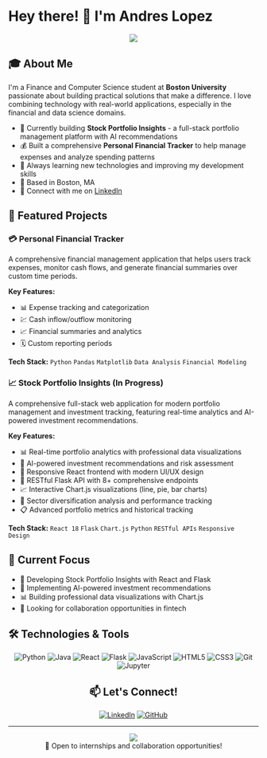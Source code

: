 # Hey there! 👋 I'm Andres Lopez

<div align="center">
  <img src="https://readme-typing-svg.herokuapp.com/?lines=Finance+and+Computer+Science;Financial+Tech+Enthusiast;Full+Stack+Developer;Always+Learning!&font=Fira%20Code&center=true&width=440&height=45&color=f75c7e&vCenter=true&size=22">
</div>

## 🎓 About Me

I'm a Finance and Computer Science student at **Boston University** passionate about building practical solutions that make a difference. I love combining technology with real-world applications, especially in the financial and data science domains.

- 🔭 Currently building **Stock Portfolio Insights** - a full-stack portfolio management platform with AI recommendations
- 💰 Built a comprehensive **Personal Financial Tracker** to help manage expenses and analyze spending patterns
- 🌱 Always learning new technologies and improving my development skills
- 📍 Based in Boston, MA
- 💼 Connect with me on [LinkedIn](https://www.linkedin.com/in/andres-lopez23/)

## 🚀 Featured Projects

### 💳 Personal Financial Tracker
A comprehensive financial management application that helps users track expenses, monitor cash flows, and generate financial summaries over custom time periods.

**Key Features:**
- 📊 Expense tracking and categorization
- 💹 Cash inflow/outflow monitoring  
- 📈 Financial summaries and analytics
- 🗓️ Custom reporting periods

**Tech Stack:** `Python` `Pandas` `Matplotlib` `Data Analysis` `Financial Modeling`

### 📈 Stock Portfolio Insights (In Progress)
A comprehensive full-stack web application for modern portfolio management and investment tracking, featuring real-time analytics and AI-powered investment recommendations.

**Key Features:**
- 📊 Real-time portfolio analytics with professional data visualizations
- 🤖 AI-powered investment recommendations and risk assessment
- 📱 Responsive React frontend with modern UI/UX design
- 🔌 RESTful Flask API with 8+ comprehensive endpoints
- 📈 Interactive Chart.js visualizations (line, pie, bar charts)
- 🎯 Sector diversification analysis and performance tracking
- 📋 Advanced portfolio metrics and historical tracking

**Tech Stack:** `React 18` `Flask` `Chart.js` `Python` `RESTful APIs` `Responsive Design`

## 🎯 Current Focus

- 🔨 Developing Stock Portfolio Insights with React and Flask
- 🤖 Implementing AI-powered investment recommendations
- 📊 Building professional data visualizations with Chart.js
- 🤝 Looking for collaboration opportunities in fintech

## 🛠️ Technologies & Tools

<div align="center">

![Python](https://img.shields.io/badge/-Python-3776AB?style=flat-square&logo=python&logoColor=white)
![Java](https://img.shields.io/badge/-Java-007396?style=flat-square&logo=java&logoColor=white)
![React](https://img.shields.io/badge/-React-61DAFB?style=flat-square&logo=react&logoColor=white)
![Flask](https://img.shields.io/badge/-Flask-000000?style=flat-square&logo=flask&logoColor=white)
![JavaScript](https://img.shields.io/badge/-JavaScript-F7DF1E?style=flat-square&logo=javascript&logoColor=black)
![HTML5](https://img.shields.io/badge/-HTML5-E34F26?style=flat-square&logo=html5&logoColor=white)
![CSS3](https://img.shields.io/badge/-CSS3-1572B6?style=flat-square&logo=css3&logoColor=white)
![Git](https://img.shields.io/badge/-Git-F05032?style=flat-square&logo=git&logoColor=white)
![Jupyter](https://img.shields.io/badge/-Jupyter-F37626?style=flat-square&logo=jupyter&logoColor=white)

## 📫 Let's Connect!

<div align="center">

[![LinkedIn](https://img.shields.io/badge/LinkedIn-0077B5?style=for-the-badge&logo=linkedin&logoColor=white)](https://www.linkedin.com/in/andres-lopez23/)
[![GitHub](https://img.shields.io/badge/GitHub-100000?style=for-the-badge&logo=github&logoColor=white)](https://github.com/AndresL230)

</div>

---

<div align="center">
  <img src="https://komarev.com/ghpvc/?username=AndresL230&color=blueviolet&style=flat-square&label=Profile+Views" />
</div>

<div align="center">
  💼 Open to internships and collaboration opportunities!
</div>
